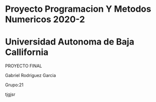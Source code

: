 # Proyecto Programacion Y Metodos Numericos 2020-2
# Universidad Autonoma de Baja Callifornia

PROYECTO FINAL

Gabriel Rodriguez Garcia 

Grupo:21

tjgjsr



